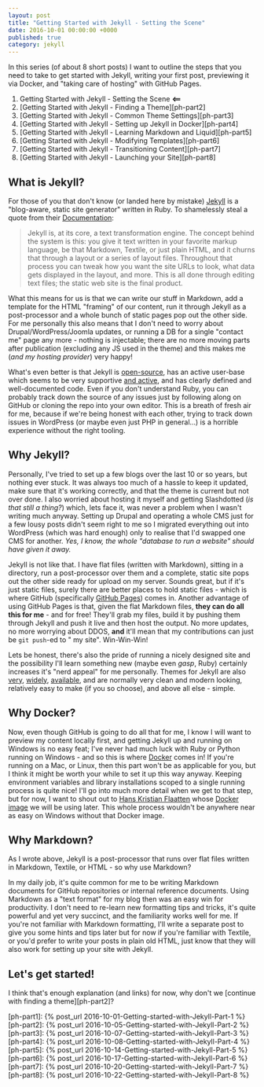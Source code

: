 ```yaml
---
layout: post
title: "Getting Started with Jekyll - Setting the Scene"
date: 2016-10-01 00:00:00 +0000
published: true
category: jekyll
---
```


In this series (of about 8 short posts) I want to outline the steps that you need to take to get started with Jekyll, writing your first post, previewing it via Docker, and "taking care of hosting" with GitHub Pages.
<!--description-->

1. Getting Started with Jekyll - Setting the Scene **<==**
2. [Getting Started with Jekyll - Finding a Theme][ph-part2]
3. [Getting Started with Jekyll - Common Theme Settings][ph-part3] 
4. [Getting Started with Jekyll - Setting up Jekyll in Docker][ph-part4] 
5. [Getting Started with Jekyll - Learning Markdown and Liquid][ph-part5]
6. [Getting Started with Jekyll - Modifying Templates][ph-part6]
7. [Getting Started with Jekyll - Transitioning Content][ph-part7]
8. [Getting Started with Jekyll - Launching your Site][ph-part8]

## What is Jekyll?

For those of you that don't know (or landed here by mistake) [Jekyll][jekyll] is a "blog-aware, static site generator" written in Ruby. To shamelessly steal a quote from their [Documentation][jekyll-docs]:

> Jekyll is, at its core, a text transformation engine. The concept behind the system is this: you give it text written in your favorite markup language, be that Markdown, Textile, or just plain HTML, and it churns that through a layout or a series of layout files. Throughout that process you can tweak how you want the site URLs to look, what data gets displayed in the layout, and more. This is all done through editing text files; the static web site is the final product.

What this means for us is that we can write our stuff in Markdown, add a template for the HTML "framing" of our content, run it through Jekyll as a post-processor and a whole bunch of static pages pop out the other side. For me personally this also means that I don't need to worry about Drupal/WordPress/Joomla updates, or running a DB for a single "contact me" page any more - nothing is injectable; there are no more moving parts after publication (excluding any JS used in the theme) and this makes me (*and my hosting provider*) very happy!

What's even better is that Jekyll is [open-source][jekyll-gh], has an active user-base which seems to be very supportive [and active][jekyll-ghi], and has clearly defined and well-documented code. Even if you don't understand Ruby, you can probably track down the source of any issues just by following along on GitHub or cloning the repo into your own editor. This is a breath of fresh air for me, because if we're being honest with each other, trying to track down issues in WordPress (or maybe even just PHP in general...) is a horrible experience without the right tooling.

## Why Jekyll?

Personally, I've tried to set up a few blogs over the last 10 or so years, but nothing ever stuck. It was always too much of a hassle to keep it updated, make sure that it's working correctly, and that the theme is current but not over done. I also worried about hosting it myself and getting Slashdotted (*is that still a thing?*) which, lets face it, was never a problem when I wasn't writing much anyway. Setting up Drupal and operating a whole CMS just for a few lousy posts didn't seem right to me so I migrated everything out into WordPress (which was hard enough) only to realise that I'd swapped one CMS for another. *Yes, I know, the whole "database to run a website" should have given it away.*

Jekyll is not like that. I have flat files (written with Markdown), sitting in a directory, run a post-processor over them and a complete, static site pops out the other side ready for upload on my server. Sounds great, but if it's just static files, surely there are better places to hold static files - which is where GitHub (specifically [GitHub Pages][github-pages]) comes in. Another advantage of using GitHub Pages is that, given the flat Markdown files, **they can do all this for me** - and for free! They'll grab my files, build it by pushing them through Jekyll and push it live and then host the output. No more updates, no more worrying about DDOS, **and** it'll mean that my contributions can just be `git push`-ed to " my site". Win-Win-Win!

Lets be honest, there's also the pride of running a nicely designed site and the possibility I'll learn something new (maybe even *gasp*, Ruby) certainly increases it's "nerd appeal" for me personally. Themes for Jekyll are also [very][jekyll-thm1], [widely][jekyll-thm2], [available][jekyll-thm3], and are normally very clean and modern looking, relatively easy to make (if you so choose), and above all else - simple.

## Why Docker?

Now, even though GitHub is going to do all that for me, I know I will want to preview my content locally first, and getting Jekyll up and running on Windows is no easy feat; I've never had much luck with Ruby or Python running on Windows - and so this is where [Docker][docker] comes in! If you're running on a Mac, or Linux, then this part won't be as applicable for you, but I think it might be worth your while to set it up this way anyway. Keeping environment variables and library installations scoped to a single running process is quite nice! I'll go into much more detail when we get to that step, but for now, I want to shout out to [Hans Kristian Flaatten][starefossen] whose [Docker image][docker-img] we will be using later. This whole process wouldn't be anywhere near as easy on Windows without that Docker image.

## Why Markdown?

As I wrote above, Jekyll is a post-processor that runs over flat files written in Markdown, Textile, or HTML - so why use Markdown? 

In my daily job, it's quite common for me to be writing Markdown documents for GitHub repositories or internal reference documents. Using Markdown as a "text format" for my blog then was an easy win for productivity. I don't need to re-learn new formatting tips and tricks, it's quite powerful and yet very succinct, and the familiarity works well for me. If you're not familiar with Markdown formatting, I'll write a separate post to give you some hints and tips later but for now if you're familiar with Textile, or you'd prefer to write your posts in plain old HTML, just know that they will also work for setting up your site with Jekyll.

## Let's get started!

I think that's enough explanation (and links) for now, why don't we [continue with finding a theme][ph-part2]?


[ph-part1]:   {% post_url 2016-10-01-Getting-started-with-Jekyll-Part-1 %}
[ph-part2]:   {% post_url 2016-10-05-Getting-started-with-Jekyll-Part-2 %}
[ph-part3]:   {% post_url 2016-10-07-Getting-started-with-Jekyll-Part-3 %}
[ph-part4]:   {% post_url 2016-10-08-Getting-started-with-Jekyll-Part-4 %}
[ph-part5]:   {% post_url 2016-10-14-Getting-started-with-Jekyll-Part-5 %}
[ph-part6]:   {% post_url 2016-10-17-Getting-started-with-Jekyll-Part-6 %}
[ph-part7]:   {% post_url 2016-10-20-Getting-started-with-Jekyll-Part-7 %}
[ph-part8]:   {% post_url 2016-10-22-Getting-started-with-Jekyll-Part-8 %}

[jekyll]:       https://jekyllrb.com/
[jekyll-docs]:  https://jekyllrb.com/docs/home/
[jekyll-gh]:    https://github.com/jekyll/jekyll/
[jekyll-ghi]:   https://github.com/jekyll/jekyll/issues?utf8=%E2%9C%93&q=is%3Aissue%20is%3Aopen%20comments%3A%3E15
[docker]:       https://docs.docker.com/docker-for-windows/
[starefossen]:  https://github.com/Starefossen/
[docker-img]:   https://github.com/Starefossen/docker-github-pages
[github-pages]: https://pages.github.com/
[jekyll-thm1]:  http://jekyllthemes.org/
[jekyll-thm2]:  http://themes.jekyllrc.org/
[jekyll-thm3]:  http://jekyllthemes.io/